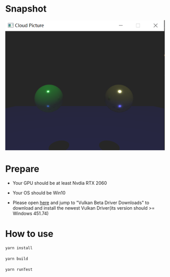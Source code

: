# Snapshot

[![scene1](./snapshot/scene1.png)](https://github.com/Wonder-Technology/Wonder.js)

# Prepare

- Your GPU should be at least Nvdia RTX 2060 

- Your OS should be Win10

- Please open [here](https://developer.nvidia.com/vulkan-driver) and jump to "Vulkan Beta Driver Downloads" to download and install the newest Vulkan Driver(its version should >= Windows 451.74)


# How to use

```js
yarn install

yarn build

yarn runTest
```